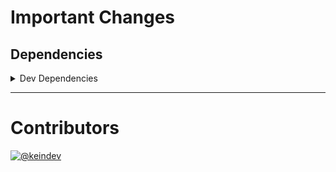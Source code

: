 # Important Changes

## Dependencies

<details>
<summary>Dev Dependencies</summary>

- Added **[@rollup/plugin-node-resolve](https://www.npmjs.com/package/@rollup/plugin-node-resolve)** with `^13.2.0`
- Added **[@tagproject/ts-library-shared-config](https://www.npmjs.com/package/@tagproject/ts-library-shared-config)** with `^1.0.2`
- Added **[rollup](https://www.npmjs.com/package/rollup)** with `^2.70.1`
- Added **[rollup-plugin-copy](https://www.npmjs.com/package/rollup-plugin-copy)** with `^3.4.0`
- Added **[rollup-plugin-filesize](https://www.npmjs.com/package/rollup-plugin-filesize)** with `^9.1.2`
- Added **[rollup-plugin-terser](https://www.npmjs.com/package/rollup-plugin-terser)** with `^7.0.2`
- Changed **[@tagproject/vscode-shared-config](https://www.npmjs.com/package/@tagproject/vscode-shared-config)** from `^1.2.6` to `^1.2.7`
- Changed **[@types/node](https://www.npmjs.com/package/@types/node)** from `^17.0.23` to `^17.0.24`
- Removed **[@tagproject/ts-package-shared-config](https://www.npmjs.com/package/@tagproject/ts-package-shared-config)**, with `^8.0.2`

</details>

---

# Contributors

[![@keindev](https://avatars.githubusercontent.com/u/4527292?v=4&s=40)](https://github.com/keindev)
